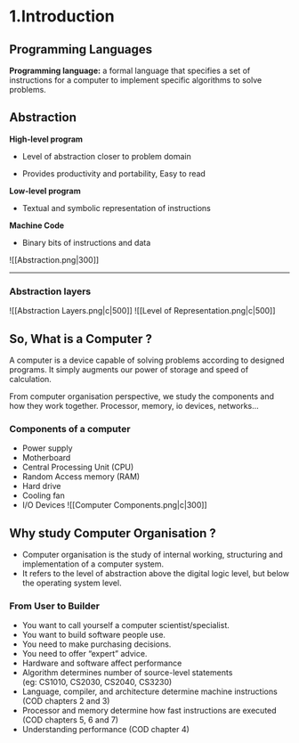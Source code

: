 # 1.Introduction

## Programming Languages

**Programming language:** a formal language that specifies a set of instructions for a computer to implement specific algorithms to solve problems.

## Abstraction

**High-level program**

- Level of abstraction closer to problem domain

- Provides productivity and portability, Easy to read

**Low-level program**

- Textual and symbolic representation of instructions

**Machine Code**

- Binary bits of instructions and data

![[Abstraction.png|300]]



---

### Abstraction layers

![[Abstraction Layers.png|c|500]]
![[Level of Representation.png|c|500]]

## So, What is a Computer ?

A computer is a device capable of solving problems according to designed programs. It simply augments our power of storage and speed of calculation.

From computer organisation perspective, we study the components and how they work together. Processor, memory, io devices, networks...

### Components of a computer

- Power supply
- Motherboard
- Central Processing Unit (CPU)
- Random Access memory (RAM)
- Hard drive 
- Cooling fan
- I/O Devices
![[Computer Components.png|c|300]]

## Why study Computer Organisation ?

- Computer organisation is the study of internal working, structuring and implementation of a computer system.
- It refers to the level of abstraction above the digital logic level, but below the operating system level.

### From User to Builder

- You want to call yourself a computer scientist/specialist.
- You want to build software people use.
- You need to make purchasing decisions.
- You need to offer “expert” advice.
- Hardware and software affect performance
- Algorithm determines number of source-level statements  
  (eg: CS1010, CS2030, CS2040, CS3230)
- Language, compiler, and architecture determine machine instructions 
  (COD chapters 2 and 3)
- Processor and memory determine how fast instructions are executed 
  (COD chapters 5, 6 and 7)
- Understanding performance (COD chapter 4)

